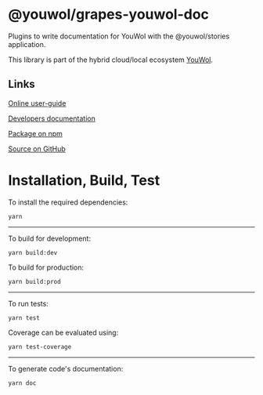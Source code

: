 # @youwol/grapes-youwol-doc

Plugins to write documentation for YouWol with the @youwol/stories application.

This library is part of the hybrid cloud/local ecosystem
[YouWol](https://platform.youwol.com/applications/@youwol/platform/latest).

## Links

[Online user-guide](https://l.youwol.com/doc/@youwol/grapes-youwol-doc)

[Developers documentation](https://platform.youwol.com/applications/@youwol/cdn-explorer/latest?package=@youwol/grapes-youwol-doc)

[Package on npm](https://www.npmjs.com/package/@youwol/grapes-youwol-doc)

[Source on GitHub](https://github.com/youwol/grapes-youwol-doc)

# Installation, Build, Test

To install the required dependencies:

```shell
yarn
```

---

To build for development:

```shell
yarn build:dev
```

To build for production:

```shell
yarn build:prod
```

---

To run tests:

```shell
yarn test
```

Coverage can be evaluated using:

```shell
yarn test-coverage
```

---

To generate code's documentation:

```shell
yarn doc
```
